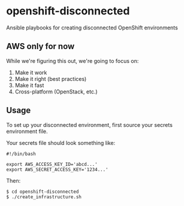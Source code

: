 # openshift-disconnected
Ansible playbooks for creating disconnected OpenShift environments

## AWS only for now
While we're figuring this out, we're going to focus on:

1. Make it work
2. Make it right (best practices)
3. Make it fast
4. Cross-platform (OpenStack, etc.)

## Usage
To set up your disconnected environment, first source your secrets environment file.

Your secrets file should look something like:

```
#!/bin/bash

export AWS_ACCESS_KEY_ID='abcd...'
export AWS_SECRET_ACCESS_KEY='1234...'
```

Then:

```
$ cd openshift-disconnected
$ ./create_infrastructure.sh
```
